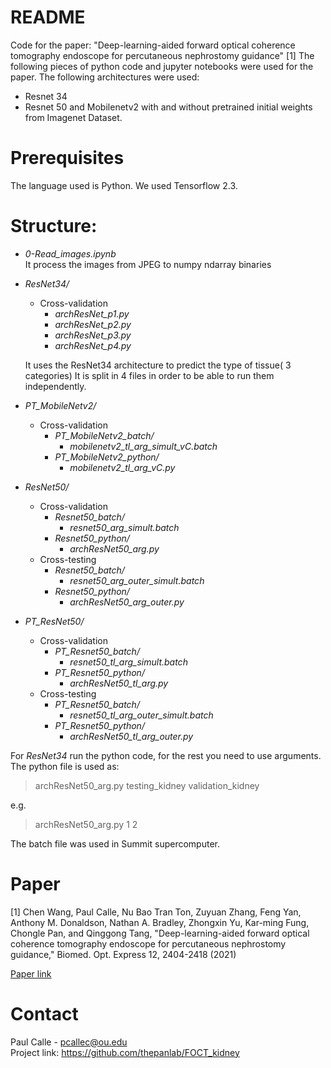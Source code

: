 # README

Code for the paper: "Deep-learning-aided forward optical coherence tomography endoscope for percutaneous nephrostomy guidance" [1] 
The following pieces of python code and jupyter notebooks were used for the paper. The following architectures were used:
* Resnet 34
* Resnet 50 and Mobilenetv2 with and without pretrained initial weights from Imagenet Dataset.

# Prerequisites

The language used is Python. We used Tensorflow 2.3.

# Structure:
* *0-Read_images.ipynb* <br>
    It process the images from JPEG to numpy ndarray binaries
* *ResNet34/* <br>
    * Cross-validation
        * *archResNet_p1.py* <br>
        * *archResNet_p2.py* <br>
        * *archResNet_p3.py* <br>
        * *archResNet_p4.py* <br>

    It uses the ResNet34 architecture to predict the type of tissue( 3 categories)
    It is split in 4 files in order to be able to run them independently.

* *PT_MobileNetv2/* <br>
    * Cross-validation
        * *PT_MobileNetv2_batch/* <br>
            * *mobilenetv2_tl_arg_simult_vC.batch*
        * *PT_MobileNetv2_python/* <br>
            * *mobilenetv2_tl_arg_vC.py*
* *ResNet50/* <br>
    * Cross-validation
        * *Resnet50_batch/* <br>
            * *resnet50_arg_simult.batch* <br>
        * *Resnet50_python/* <br>
            * *archResNet50_arg.py* <br>
    * Cross-testing
        * *Resnet50_batch/* <br>
            * *resnet50_arg_outer_simult.batch* <br>
        * *Resnet50_python/* <br>
            * *archResNet50_arg_outer.py* <br>
    
* *PT_ResNet50/* <br>
    * Cross-validation
        * *PT_Resnet50_batch/* <br>
            * *resnet50_tl_arg_simult.batch* <br>
        * *PT_Resnet50_python/* <br>
            * *archResNet50_tl_arg.py* <br>
    * Cross-testing
        * *PT_Resnet50_batch/* <br>
            * *resnet50_tl_arg_outer_simult.batch* <br>
        * *PT_Resnet50_python/* <br>
            * *archResNet50_tl_arg_outer.py* <br>


For *ResNet34* run the python code, for the rest you need to use arguments.    The python file is used as: <br>
> archResNet50_arg.py testing_kidney validation_kidney
    
e.g.

> archResNet50_arg.py 1 2

The batch file was used in Summit supercomputer.

# Paper
[1] Chen Wang, Paul Calle, Nu Bao Tran Ton, Zuyuan Zhang, Feng Yan, Anthony M. Donaldson, Nathan A. Bradley, Zhongxin Yu, Kar-ming Fung, Chongle Pan, and Qinggong Tang, "Deep-learning-aided forward optical coherence tomography endoscope for percutaneous nephrostomy guidance," Biomed. Opt. Express 12, 2404-2418 (2021) 

[Paper link](https://www.osapublishing.org/boe/fulltext.cfm?uri=boe-12-4-2404&id=449681)
# Contact

Paul Calle - pcallec@ou.edu <br>
Project link: https://github.com/thepanlab/FOCT_kidney
